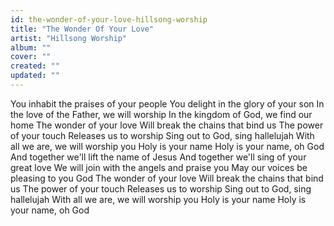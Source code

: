 ```yaml
---
id: the-wonder-of-your-love-hillsong-worship
title: "The Wonder Of Your Love"
artist: "Hillsong Worship"
album: ""
cover: ""
created: ""
updated: ""
---
```


You inhabit the praises of your people
You delight in the glory of your son
In the love of the Father, we will worship
In the kingdom of God, we find our home
The wonder of your love
Will break the chains that bind us
The power of your touch
Releases us to worship
Sing out to God, sing hallelujah
With all we are, we will worship you
Holy is your name
Holy is your name, oh God
And together we'll lift the name of Jesus
And together we'll sing of your great love
We will join with the angels and praise you
May our voices be pleasing to you God
The wonder of your love
Will break the chains that bind us
The power of your touch
Releases us to worship
Sing out to God, sing hallelujah
With all we are, we will worship you
Holy is your name
Holy is your name, oh God